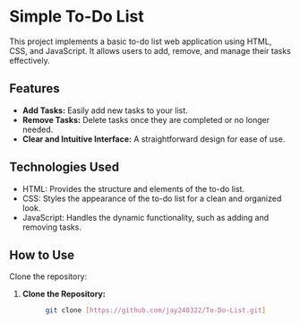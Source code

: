 # Simple To-Do List

This project implements a basic to-do list web application using HTML, CSS, and JavaScript. It allows users to add, remove, and manage their tasks effectively.

## Features

* **Add Tasks:** Easily add new tasks to your list.
* **Remove Tasks:** Delete tasks once they are completed or no longer needed.
* **Clear and Intuitive Interface:** A straightforward design for ease of use.

## Technologies Used

* HTML: Provides the structure and elements of the to-do list.
* CSS: Styles the appearance of the to-do list for a clean and organized look.
* JavaScript: Handles the dynamic functionality, such as adding and removing tasks.

## How to Use

  Clone the repository:
 
  1. **Clone the Repository:**
   ```bash
            git clone [https://github.com/jay240322/To-Do-List.git]
